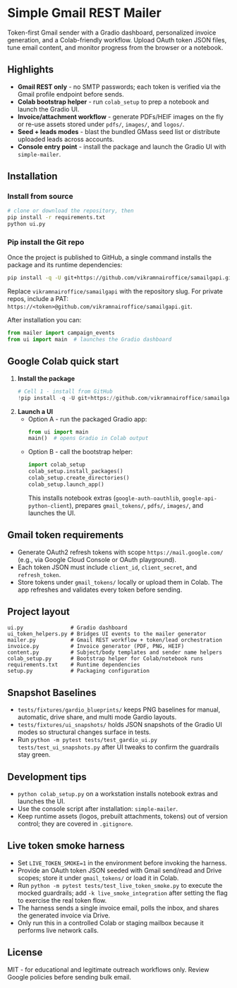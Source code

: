 ﻿# Simple Gmail REST Mailer

Token-first Gmail sender with a Gradio dashboard, personalized invoice generation, and a Colab-friendly workflow. Upload OAuth token JSON files, tune email content, and monitor progress from the browser or a notebook.

## Highlights
- **Gmail REST only** - no SMTP passwords; each token is verified via the Gmail profile endpoint before sends.
- **Colab bootstrap helper** - run `colab_setup` to prep a notebook and launch the Gradio UI.
- **Invoice/attachment workflow** - generate PDFs/HEIF images on the fly or re-use assets stored under `pdfs/`, `images/`, and `logos/`.
- **Seed + leads modes** - blast the bundled GMass seed list or distribute uploaded leads across accounts.
- **Console entry point** - install the package and launch the Gradio UI with `simple-mailer`.

## Installation

### Install from source
```bash
# clone or download the repository, then
pip install -r requirements.txt
python ui.py
```

### Pip install the Git repo
Once the project is published to GitHub, a single command installs the package and its runtime dependencies:
```bash
pip install -q -U git+https://github.com/vikramnairoffice/samailgapi.git@main
```
Replace `vikramnairoffice/samailgapi` with the repository slug. For private repos, include a PAT: `https://<token>@github.com/vikramnairoffice/samailgapi.git`.

After installation you can:
```python
from mailer import campaign_events
from ui import main  # launches the Gradio dashboard
```

## Google Colab quick start

1. **Install the package**
   ```python
   # Cell 1 - install from GitHub
   !pip install -q -U git+https://github.com/vikramnairoffice/samailgapi.git@main
   ```
2. **Launch a UI**
   - Option A - run the packaged Gradio app:
     ```python
     from ui import main
     main()  # opens Gradio in Colab output
     ```
   - Option B - call the bootstrap helper:
     ```python
     import colab_setup
     colab_setup.install_packages()
     colab_setup.create_directories()
     colab_setup.launch_app()
     ```
     This installs notebook extras (`google-auth-oauthlib`, `google-api-python-client`), prepares `gmail_tokens/`, `pdfs/`, `images/`, and launches the UI.

## Gmail token requirements
- Generate OAuth2 refresh tokens with scope `https://mail.google.com/` (e.g., via Google Cloud Console or OAuth playground).
- Each token JSON must include `client_id`, `client_secret`, and `refresh_token`.
- Store tokens under `gmail_tokens/` locally or upload them in Colab. The app refreshes and validates every token before sending.

## Project layout
```
ui.py               # Gradio dashboard
ui_token_helpers.py # Bridges UI events to the mailer generator
mailer.py           # Gmail REST workflow + token/lead orchestration
invoice.py          # Invoice generator (PDF, PNG, HEIF)
content.py          # Subject/body templates and sender name helpers
colab_setup.py      # Bootstrap helper for Colab/notebook runs
requirements.txt    # Runtime dependencies
setup.py            # Packaging configuration
```

## Snapshot Baselines
- `tests/fixtures/gardio_blueprints/` keeps PNG baselines for manual, automatic, drive share, and multi mode Gardio layouts.
- `tests/fixtures/ui_snapshots/` holds JSON snapshots of the Gradio UI modes so structural changes surface in tests.
- Run `python -m pytest tests/test_gardio_ui.py tests/test_ui_snapshots.py` after UI tweaks to confirm the guardrails stay green.

## Development tips
- `python colab_setup.py` on a workstation installs notebook extras and launches the UI.
- Use the console script after installation: `simple-mailer`.
- Keep runtime assets (logos, prebuilt attachments, tokens) out of version control; they are covered in `.gitignore`.


## Live token smoke harness
- Set `LIVE_TOKEN_SMOKE=1` in the environment before invoking the harness.
- Provide an OAuth token JSON seeded with Gmail send/read and Drive scopes; store it under `gmail_tokens/` or load it in Colab.
- Run `python -m pytest tests/test_live_token_smoke.py` to execute the mocked guardrails; add `-k live_smoke_integration` after setting the flag to exercise the real token flow.
- The harness sends a single invoice email, polls the inbox, and shares the generated invoice via Drive.
- Only run this in a controlled Colab or staging mailbox because it performs live network calls.

## License
MIT - for educational and legitimate outreach workflows only. Review Google policies before sending bulk email.


